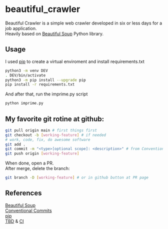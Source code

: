 # beautiful_crawler   

Beautiful Crawler is a simple web crawler developed in six or less days for a job application.   
Heavily based on [Beautiful Soup](https://beautiful-soup-4.readthedocs.io/en/latest/) Python library.

## Usage   

I used [pip](https://pip.pypa.io/en/stable/) to create a virtual enviroment and install requirements.txt   

```bash
python3 -m venv DEV  
. DEV/bin/activate  
python3 -m pip install --upgrade pip  
pip install -r requirements.txt
```    

And after that, run the imprime.py script   

```bash
python imprime.py
```

## My favorite git rotine at github:   

```bash
git pull origin main # first things first  
git checkout -b [working-feature] # if needed  
# work, code, fix, do awesome software  
git add .  
git commit -m "<type>[optional scope]: <description>" # from Conventional Commits  
git push origin [working-feature]  
```   
When done, open a PR.  
After merge, delete the branch:  
```bash
git branch -D [working-feature] # or in github button at PR page  
```


## References   

[Beautiful Soup](https://beautiful-soup-4.readthedocs.io/en/latest/)  
[Conventional Commits](https://www.conventionalcommits.org/en/v1.0.0/)   
[pip](https://pip.pypa.io/en/stable/)   
[TBD](https://trunkbaseddevelopment.com/) & [CI](https://trunkbaseddevelopment.com/continuous-integration/)
